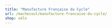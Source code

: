 ```yaml
---
title: "Manufacture Française du Cycle"
url: /machecoul/manufacture-francaise-du-cycle/
shop: vélo
---
```

